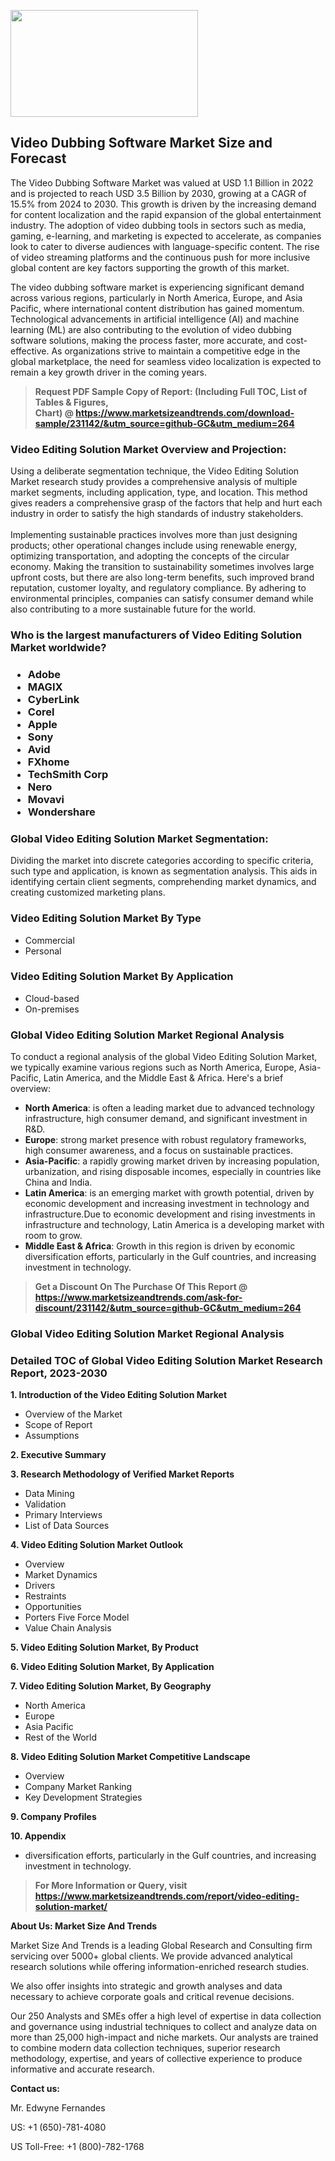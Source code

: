 <p><img class="alignnone size-medium wp-image-20088" src="https://ffe5etoiles.com/wp-content/uploads/2024/12/MST1-300x171.png" alt="" width="300" height="171" /></p><h2>Video Dubbing Software Market Size and Forecast</h2><p>The Video Dubbing Software Market was valued at USD 1.1 Billion in 2022 and is projected to reach USD 3.5 Billion by 2030, growing at a CAGR of 15.5% from 2024 to 2030. This growth is driven by the increasing demand for content localization and the rapid expansion of the global entertainment industry. The adoption of video dubbing tools in sectors such as media, gaming, e-learning, and marketing is expected to accelerate, as companies look to cater to diverse audiences with language-specific content. The rise of video streaming platforms and the continuous push for more inclusive global content are key factors supporting the growth of this market.</p><p>The video dubbing software market is experiencing significant demand across various regions, particularly in North America, Europe, and Asia Pacific, where international content distribution has gained momentum. Technological advancements in artificial intelligence (AI) and machine learning (ML) are also contributing to the evolution of video dubbing software solutions, making the process faster, more accurate, and cost-effective. As organizations strive to maintain a competitive edge in the global marketplace, the need for seamless video localization is expected to remain a key growth driver in the coming years.</p></p><blockquote id="" class=""><strong>Request PDF Sample Copy of Report: (Including Full TOC, List of Tables &amp; Figures, Chart)&nbsp;@&nbsp;<strong><a href="https://www.marketsizeandtrends.com/download-sample/231142/&utm_source=github-GC&utm_medium=264" target="_blank">https://www.marketsizeandtrends.com/download-sample/231142/&utm_source=github-GC&utm_medium=264</a></strong></strong></blockquote><h3 id="" class="">Video Editing Solution Market&nbsp;Overview and Projection:</h3><p id="" class="">Using a deliberate segmentation technique, the Video Editing Solution Market research study provides a comprehensive analysis of multiple market segments, including application, type, and location. This method gives readers a comprehensive grasp of the factors that help and hurt each industry in order to satisfy the high standards of industry stakeholders. <br /> <br />Implementing sustainable practices involves more than just designing products; other operational changes include using renewable energy, optimizing transportation, and adopting the concepts of the circular economy. Making the transition to sustainability sometimes involves large upfront costs, but there are also long-term benefits, such improved brand reputation, customer loyalty, and regulatory compliance. By adhering to environmental principles, companies can satisfy consumer demand while also contributing to a more sustainable future for the world.</p><h3 id="" class="">Who is the largest manufacturers of&nbsp;Video Editing Solution Market worldwide?</h3><h3 class=""><p><ul><li>Adobe </li><li> MAGIX </li><li> CyberLink </li><li> Corel </li><li> Apple </li><li> Sony </li><li> Avid </li><li> FXhome </li><li> TechSmith Corp </li><li> Nero </li><li> Movavi </li><li> Wondershare</li></ul></p></h3><h3 id="" class="">Global&nbsp;Video Editing Solution Market Segmentation:</h3><p id="" class="">Dividing the market into discrete categories according to specific criteria, such type and application, is known as segmentation analysis. This aids in identifying certain client segments, comprehending market dynamics, and creating customized marketing plans.</p><h3 id="" class="">Video Editing Solution Market&nbsp;By Type</h3><p><p><ul><li>Commercial</li><li> Personal</p></li></ul></p></p><h3 id="" class="">Video Editing Solution Market&nbsp;By Application</h3><p class=""><p><ul><li>Cloud-based</li><li> On-premises</li></ul></p></p><h3 id="" class="">Global Video Editing Solution Market Regional Analysis</h3><p id="" class="">To conduct a regional analysis of the global Video Editing Solution Market, we typically examine various regions such as North America, Europe, Asia-Pacific, Latin America, and the Middle East &amp; Africa. Here's a brief overview:</p><ul><li><strong>North America</strong>: is often a leading market due to advanced technology infrastructure, high consumer demand, and significant investment in R&amp;D.</li><li><strong>Europe</strong>: strong market presence with robust regulatory frameworks, high consumer awareness, and a focus on sustainable practices.</li><li><strong>Asia-Pacific</strong>: a rapidly growing market driven by increasing population, urbanization, and rising disposable incomes, especially in countries like China and India.</li><li><strong>Latin America</strong>: is an emerging market with growth potential, driven by economic development and increasing investment in technology and infrastructure.Due to economic development and rising investments in infrastructure and technology, Latin America is a developing market with room to grow.</li><li><strong>Middle East &amp; Africa</strong>: Growth in this region is driven by economic diversification efforts, particularly in the Gulf countries, and increasing investment in technology.</li></ul><blockquote id="" class=""><strong>Get a Discount On The Purchase Of This Report @ <strong><a href="https://www.marketsizeandtrends.com/ask-for-discount/231142/&utm_source=github-GC&utm_medium=264" target="_blank">https://www.marketsizeandtrends.com/ask-for-discount/231142/&utm_source=github-GC&utm_medium=264</a></strong></strong></blockquote><h3 id="" class="">Global Video Editing Solution Market Regional Analysis</h3><h3 id="" class="">Detailed TOC of Global Video Editing Solution Market Research Report, 2023-2030</h3><p id="" class=""><strong>1. Introduction of the Video Editing Solution Market</strong></p><ul><li>Overview of the Market</li><li>Scope of Report</li><li>Assumptions</li></ul><p id="" class=""><strong>2. Executive Summary</strong></p><p id="" class=""><strong>3. Research Methodology of Verified Market Reports</strong></p><ul><li>Data Mining</li><li>Validation</li><li>Primary Interviews</li><li>List of Data Sources</li></ul><p id="" class=""><strong>4. Video Editing Solution Market Outlook</strong></p><ul><li>Overview</li><li>Market Dynamics</li><li>Drivers</li><li>Restraints</li><li>Opportunities</li><li>Porters Five Force Model</li><li>Value Chain Analysis</li></ul><p id="" class=""><strong>5. Video Editing Solution Market, By Product</strong></p><p id="" class=""><strong>6. Video Editing Solution Market, By Application</strong></p><p id="" class=""><strong>7. Video Editing Solution Market, By Geography</strong></p><ul><li>North America</li><li>Europe</li><li>Asia Pacific</li><li>Rest of the World</li></ul><p id="" class=""><strong>8. Video Editing Solution Market Competitive Landscape</strong></p><ul><li>Overview</li><li>Company Market Ranking</li><li>Key Development Strategies</li></ul><p id="" class=""><strong>9. Company Profiles</strong></p><p id="" class=""><strong>10. Appendix</strong></p><ul><li>diversification efforts, particularly in the Gulf countries, and increasing investment in technology.</li></ul><blockquote id="" class=""><strong>For More Information or Query, visit <strong><strong><a href="https://www.marketsizeandtrends.com/report/video-editing-solution-market/" target="_blank">https://www.marketsizeandtrends.com/report/video-editing-solution-market/</a></strong></strong></strong></blockquote><p id="" class=""><strong>About Us: Market Size And Trends</strong></p><p id="" class="">Market Size And Trends is a leading Global Research and Consulting firm servicing over 5000+ global clients. We provide advanced analytical research solutions while offering information-enriched research studies.</p><p id="" class="">We also offer insights into strategic and growth analyses and data necessary to achieve corporate goals and critical revenue decisions.</p><p id="" class="">Our 250 Analysts and SMEs offer a high level of expertise in data collection and governance using industrial techniques to collect and analyze data on more than 25,000 high-impact and niche markets. Our analysts are trained to combine modern data collection techniques, superior research methodology, expertise, and years of collective experience to produce informative and accurate research.</p><p id="" class=""><strong>Contact us:</strong></p><p id="" class="">Mr. Edwyne Fernandes</p><p id="" class="">US: +1 (650)-781-4080</p><p id="" class="">US Toll-Free: +1 (800)-782-1768</p>
